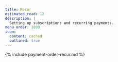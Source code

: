 ```yaml
---
title: Recur
estimated_read: 12
description: |
  Setting up subscriptions and recurring payments.
menu_order: 1800
icon:
  content: cached
  outlined: true
---
```


{% include payment-order-recur.md %}
